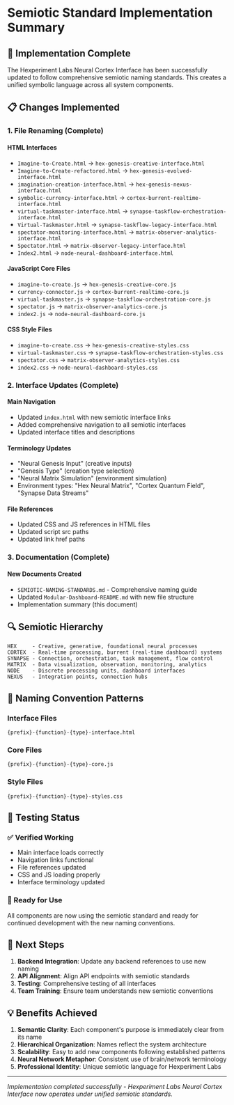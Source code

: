 # Semiotic Standard Implementation Summary

## 🎯 Implementation Complete

The Hexperiment Labs Neural Cortex Interface has been successfully updated to follow comprehensive semiotic naming standards. This creates a unified symbolic language across all system components.

## 📋 Changes Implemented

### 1. File Renaming (Complete)

#### HTML Interfaces

- `Imagine-to-Create.html` → `hex-genesis-creative-interface.html`
- `Imagine-to-Create-refactored.html` → `hex-genesis-evolved-interface.html`
- `imagination-creation-interface.html` → `hex-genesis-nexus-interface.html`
- `symbolic-currency-interface.html` → `cortex-burrent-realtime-interface.html`
- `virtual-taskmaster-interface.html` → `synapse-taskflow-orchestration-interface.html`
- `Virtual-Taskmaster.html` → `synapse-taskflow-legacy-interface.html`
- `spectator-monitoring-interface.html` → `matrix-observer-analytics-interface.html`
- `Spectator.html` → `matrix-observer-legacy-interface.html`
- `Index2.html` → `node-neural-dashboard-interface.html`

#### JavaScript Core Files

- `imagine-to-create.js` → `hex-genesis-creative-core.js`
- `currency-connector.js` → `cortex-burrent-realtime-core.js`
- `virtual-taskmaster.js` → `synapse-taskflow-orchestration-core.js`
- `spectator.js` → `matrix-observer-analytics-core.js`
- `index2.js` → `node-neural-dashboard-core.js`

#### CSS Style Files

- `imagine-to-create.css` → `hex-genesis-creative-styles.css`
- `virtual-taskmaster.css` → `synapse-taskflow-orchestration-styles.css`
- `spectator.css` → `matrix-observer-analytics-styles.css`
- `index2.css` → `node-neural-dashboard-styles.css`

### 2. Interface Updates (Complete)

#### Main Navigation

- Updated `index.html` with new semiotic interface links
- Added comprehensive navigation to all semiotic interfaces
- Updated interface titles and descriptions

#### Terminology Updates

- "Neural Genesis Input" (creative inputs)
- "Genesis Type" (creation type selection)
- "Neural Matrix Simulation" (environment simulation)
- Environment types: "Hex Neural Matrix", "Cortex Quantum Field", "Synapse Data Streams"

#### File References

- Updated CSS and JS references in HTML files
- Updated script src paths
- Updated link href paths

### 3. Documentation (Complete)

#### New Documents Created

- `SEMIOTIC-NAMING-STANDARDS.md` - Comprehensive naming guide
- Updated `Modular-Dashboard-README.md` with new file structure
- Implementation summary (this document)

## 🔍 Semiotic Hierarchy

```
HEX     - Creative, generative, foundational neural processes
CORTEX  - Real-time processing, burrent (real-time dashboard) systems
SYNAPSE - Connection, orchestration, task management, flow control
MATRIX  - Data visualization, observation, monitoring, analytics
NODE    - Discrete processing units, dashboard interfaces
NEXUS   - Integration points, connection hubs
```

## 🎨 Naming Convention Patterns

### Interface Files

`{prefix}-{function}-{type}-interface.html`

### Core Files

`{prefix}-{function}-{type}-core.js`

### Style Files  

`{prefix}-{function}-{type}-styles.css`

## 🧪 Testing Status

### ✅ Verified Working

- Main interface loads correctly
- Navigation links functional
- File references updated
- CSS and JS loading properly
- Interface terminology updated

### 🔄 Ready for Use

All components are now using the semiotic standard and ready for continued development with the new naming conventions.

## 🚀 Next Steps

1. **Backend Integration**: Update any backend references to use new naming
2. **API Alignment**: Align API endpoints with semiotic standards
3. **Testing**: Comprehensive testing of all interfaces
4. **Team Training**: Ensure team understands new semiotic conventions

## 💡 Benefits Achieved

1. **Semantic Clarity**: Each component's purpose is immediately clear from its name
2. **Hierarchical Organization**: Names reflect the system architecture
3. **Scalability**: Easy to add new components following established patterns
4. **Neural Network Metaphor**: Consistent use of brain/network terminology
5. **Professional Identity**: Unique semiotic language for Hexperiment Labs

---

*Implementation completed successfully - Hexperiment Labs Neural Cortex Interface now operates under unified semiotic standards.*
